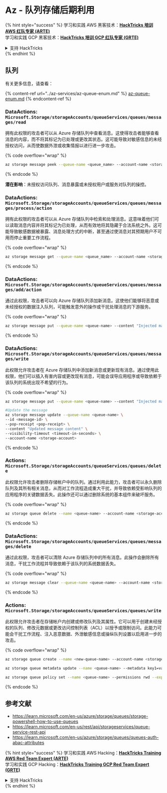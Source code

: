# Az - 队列存储后期利用

{% hint style="success" %}
学习和实践 AWS 黑客技术：<img src="../../../.gitbook/assets/image (1) (1) (1) (1).png" alt="" data-size="line">[**HackTricks 培训 AWS 红队专家 (ARTE)**](https://training.hacktricks.xyz/courses/arte)<img src="../../../.gitbook/assets/image (1) (1) (1) (1).png" alt="" data-size="line">\
学习和实践 GCP 黑客技术：<img src="../../../.gitbook/assets/image (2) (1).png" alt="" data-size="line">[**HackTricks 培训 GCP 红队专家 (GRTE)**<img src="../../../.gitbook/assets/image (2) (1).png" alt="" data-size="line">](https://training.hacktricks.xyz/courses/grte)

<details>

<summary>支持 HackTricks</summary>

* 查看 [**订阅计划**](https://github.com/sponsors/carlospolop)!
* **加入** 💬 [**Discord 群组**](https://discord.gg/hRep4RUj7f) 或 [**Telegram 群组**](https://t.me/peass) 或 **在** **Twitter** 🐦 **上关注我们** [**@hacktricks\_live**](https://twitter.com/hacktricks_live)**.**
* **通过向** [**HackTricks**](https://github.com/carlospolop/hacktricks) 和 [**HackTricks Cloud**](https://github.com/carlospolop/hacktricks-cloud) GitHub 仓库提交 PR 分享黑客技巧。

</details>
{% endhint %}

## 队列

有关更多信息，请查看：

{% content-ref url="../az-services/az-queue-enum.md" %}
[az-queue-enum.md](../az-services/az-queue-enum.md)
{% endcontent-ref %}

### DataActions: `Microsoft.Storage/storageAccounts/queueServices/queues/messages/read`

拥有此权限的攻击者可以从 Azure 存储队列中查看消息。这使得攻击者能够查看消息的内容，而不将其标记为已处理或更改其状态。这可能导致对敏感信息的未经授权访问，从而使数据外泄或收集情报以进行进一步攻击。 

{% code overflow="wrap" %}
```bash
az storage message peek --queue-name <queue_name> --account-name <storage_account>
```
{% endcode %}

**潜在影响**：未授权访问队列、消息暴露或未授权用户或服务对队列的操控。

### DataActions: `Microsoft.Storage/storageAccounts/queueServices/queues/messages/process/action`

拥有此权限的攻击者可以从 Azure 存储队列中检索和处理消息。这意味着他们可以读取消息内容并将其标记为已处理，从而有效地将其隐藏于合法系统之外。这可能导致敏感数据被暴露、消息处理方式的中断，甚至通过使消息对其预期用户不可用而停止重要工作流程。

{% code overflow="wrap" %}
```bash
az storage message get --queue-name <queue_name> --account-name <storage_account>
```
{% endcode %}

### DataActions: `Microsoft.Storage/storageAccounts/queueServices/queues/messages/add/action`

通过此权限，攻击者可以向 Azure 存储队列添加新消息。这使他们能够将恶意或未经授权的数据注入队列，可能触发意外的操作或干扰处理消息的下游服务。

{% code overflow="wrap" %}
```bash
az storage message put --queue-name <queue-name> --content "Injected malicious message" --account-name <storage-account>
```
{% endcode %}

### DataActions: `Microsoft.Storage/storageAccounts/queueServices/queues/messages/write`

此权限允许攻击者在 Azure 存储队列中添加新消息或更新现有消息。通过使用此权限，他们可以插入有害内容或更改现有消息，可能会误导应用程序或导致依赖于该队列的系统出现不希望的行为。

{% code overflow="wrap" %}
```bash
az storage message put --queue-name <queue-name> --content "Injected malicious message" --account-name <storage-account>

#Update the message
az storage message update --queue-name <queue-name> \
--id <message-id> \
--pop-receipt <pop-receipt> \
--content "Updated message content" \
--visibility-timeout <timeout-in-seconds> \
--account-name <storage-account>
```
{% endcode %}

### Actions: `Microsoft.Storage/storageAccounts/queueServices/queues/delete`

此权限允许攻击者删除存储帐户中的队列。通过利用此能力，攻击者可以永久删除队列及其所有相关消息，从而对工作流程造成重大干扰，并导致依赖受影响队列的应用程序的关键数据丢失。此操作还可以通过删除系统的基本组件来破坏服务。

{% code overflow="wrap" %}
```bash
az storage queue delete --name <queue-name> --account-name <storage-account>
```
{% endcode %}

### DataActions: `Microsoft.Storage/storageAccounts/queueServices/queues/messages/delete`

通过此权限，攻击者可以清除 Azure 存储队列中的所有消息。此操作会删除所有消息，干扰工作流程并导致依赖于该队列的系统数据丢失。

{% code overflow="wrap" %}
```bash
az storage message clear --queue-name <queue-name> --account-name <storage-account>
```
{% endcode %}

### Actions: `Microsoft.Storage/storageAccounts/queueServices/queues/write`

此权限允许攻击者在存储帐户内创建或修改队列及其属性。它可以用于创建未经授权的队列、修改元数据或更改访问控制列表（ACL）以授予或限制访问。此能力可能会干扰工作流程、注入恶意数据、外泄敏感信息或操纵队列设置以启用进一步的攻击。

{% code overflow="wrap" %}
```bash
az storage queue create --name <new-queue-name> --account-name <storage-account>

az storage queue metadata update --name <queue-name> --metadata key1=value1 key2=value2 --account-name <storage-account>

az storage queue policy set --name <queue-name> --permissions rwd --expiry 2024-12-31T23:59:59Z --account-name <storage-account>
```
{% endcode %}

## 参考文献

* https://learn.microsoft.com/en-us/azure/storage/queues/storage-powershell-how-to-use-queues
* https://learn.microsoft.com/en-us/rest/api/storageservices/queue-service-rest-api
* https://learn.microsoft.com/en-us/azure/storage/queues/queues-auth-abac-attributes

{% hint style="success" %}
学习和实践 AWS Hacking：<img src="../../../.gitbook/assets/image (1) (1) (1) (1).png" alt="" data-size="line">[**HackTricks Training AWS Red Team Expert (ARTE)**](https://training.hacktricks.xyz/courses/arte)<img src="../../../.gitbook/assets/image (1) (1) (1) (1).png" alt="" data-size="line">\
学习和实践 GCP Hacking：<img src="../../../.gitbook/assets/image (2) (1).png" alt="" data-size="line">[**HackTricks Training GCP Red Team Expert (GRTE)**<img src="../../../.gitbook/assets/image (2) (1).png" alt="" data-size="line">](https://training.hacktricks.xyz/courses/grte)

<details>

<summary>支持 HackTricks</summary>

* 查看 [**订阅计划**](https://github.com/sponsors/carlospolop)!
* **加入** 💬 [**Discord 群组**](https://discord.gg/hRep4RUj7f) 或 [**telegram 群组**](https://t.me/peass) 或 **在** **Twitter** 🐦 **上关注我们** [**@hacktricks\_live**](https://twitter.com/hacktricks_live)**.**
* **通过向** [**HackTricks**](https://github.com/carlospolop/hacktricks) 和 [**HackTricks Cloud**](https://github.com/carlospolop/hacktricks-cloud) github 仓库提交 PR 来分享黑客技巧。

</details>
{% endhint %}

